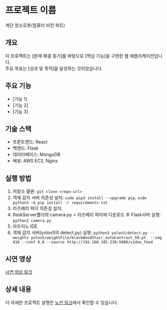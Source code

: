# 프로젝트 이름
계단 청소로봇(컴퓨터 비전 파트)

## 개요
이 프로젝트는 [문제 해결 동기]를 바탕으로 [핵심 기능]을 구현한 웹 애플리케이션입니다.  
주요 목표는 [성과 및 목적]을 달성하는 것이었습니다.

## 주요 기능
- [기능 1]
- [기능 2]
- [기능 3]

## 기술 스택
- 프론트엔드: React
- 백엔드: Flask
- 데이터베이스: MongoDB
- 배포: AWS EC2, Nginx

## 실행 방법
1. 저장소 클론: `git clone <repo-url>`
2. 객체 감지 서버 의존성 설치: `sudo pip3 install --upgrade pip`, `sudo python3 -m pip install -r requirements.txt`
3. 라즈베리 파이 의존성 설치: 
4. flaskServer폴더의 camera.py = 라즈베리 파이에 다운로드 후 Flask서버 실행: `python3 camera.py`
5. 아두이노 IDE
6. 객체 감지 서버(yolov5의 detect.py) 실행: `python3 yolov5/detect.py --weights yolov5/weightFile/blackWoodStair_autoContrast_50.pt  --img 416 --conf 0.8 --source http://192.168.105.238:5000/video_feed`

## 시연 영상
[시연 영상 링크](https://youtube.com)

## 상세 내용
더 자세한 프로젝트 설명은 [노션 링크](https://www.notion.so/13de84ee7a74802abb67dba4bf2e3be8?pvs=12)에서 확인할 수 있습니다.
